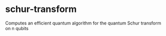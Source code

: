 # schur-transform
Computes an efficient quantum algorithm for the quantum Schur transform on n qubits
